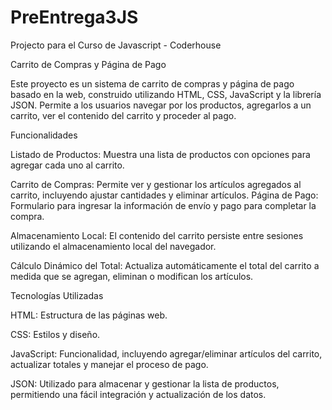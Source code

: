 # PreEntrega3JS
Projecto para el Curso de Javascript - Coderhouse

Carrito de Compras y Página de Pago

Este proyecto es un sistema de carrito de compras y página de pago basado en la web, construido utilizando HTML, CSS, JavaScript  y la librería JSON. Permite a los usuarios navegar por los productos, agregarlos a un carrito, ver el contenido del carrito y proceder al pago.

Funcionalidades

Listado de Productos: Muestra una lista de productos con opciones para agregar cada uno al carrito.

Carrito de Compras: Permite ver y gestionar los artículos agregados al carrito, incluyendo ajustar cantidades y eliminar artículos.
Página de Pago: Formulario para ingresar la información de envío y pago para completar la compra.

Almacenamiento Local: El contenido del carrito persiste entre sesiones utilizando el almacenamiento local del navegador.

Cálculo Dinámico del Total: Actualiza automáticamente el total del carrito a medida que se agregan, eliminan o modifican los artículos.

Tecnologías Utilizadas

HTML: Estructura de las páginas web.

CSS: Estilos y diseño.

JavaScript: Funcionalidad, incluyendo agregar/eliminar artículos del carrito, actualizar totales y manejar el proceso de pago.

JSON: Utilizado para almacenar y gestionar la lista de productos, permitiendo una fácil integración y actualización de los datos.
